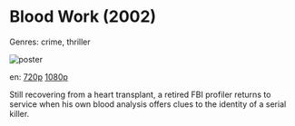 # Blood Work (2002)

Genres: crime, thriller

![poster](http://image.tmdb.org/t/p/w500/bRGewrLrBJKLTYkO4zoTS8MxOHX.jpg)

en:
  [720p](magnet:?xt=urn:btih:F7AD28E1421AC5D54B095510CDFB912F47392F03&tr=udp://glotorrents.pw:6969/announce&tr=udp://tracker.opentrackr.org:1337/announce&tr=udp://torrent.gresille.org:80/announce&tr=udp://tracker.openbittorrent.com:80&tr=udp://tracker.coppersurfer.tk:6969&tr=udp://tracker.leechers-paradise.org:6969&tr=udp://p4p.arenabg.ch:1337&tr=udp://tracker.internetwarriors.net:1337)
  [1080p](magnet:?xt=urn:btih:6D7DF7C08FFC5B055EF0FCE4B66795CF37875970&tr=udp://glotorrents.pw:6969/announce&tr=udp://tracker.opentrackr.org:1337/announce&tr=udp://torrent.gresille.org:80/announce&tr=udp://tracker.openbittorrent.com:80&tr=udp://tracker.coppersurfer.tk:6969&tr=udp://tracker.leechers-paradise.org:6969&tr=udp://p4p.arenabg.ch:1337&tr=udp://tracker.internetwarriors.net:1337)
  


Still recovering from a heart transplant, a retired FBI profiler returns to service when his own blood analysis offers clues to the identity of a serial killer.